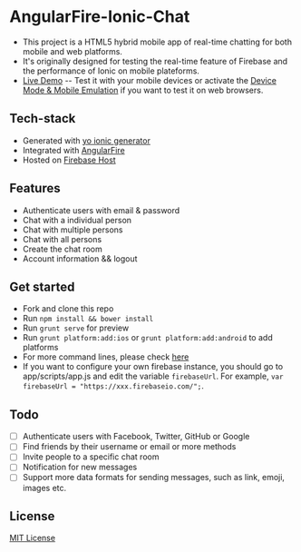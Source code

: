 # AngularFire-Ionic-Chat

* This project is a HTML5 hybrid mobile app of real-time chatting for both mobile and web platforms.
* It's originally designed for testing the real-time feature of Firebase and the performance of Ionic on mobile plateforms.
* [Live Demo](https://matsit.firebaseapp.com/) -- Test it with your mobile devices or activate the [Device Mode & Mobile Emulation](https://developer.chrome.com/devtools/docs/device-mode) if you want to test it on web browsers.

## Tech-stack

* Generated with [yo ionic generator](https://github.com/diegonetto/generator-ionic)
* Integrated with [AngularFire](https://www.firebase.com/docs/web/libraries/angular/)
* Hosted on [Firebase Host](https://www.firebase.com/docs/hosting/)

## Features

* Authenticate users with email & password
* Chat with a individual person
* Chat with multiple persons 
* Chat with all persons
* Create the chat room
* Account information && logout

## Get started

* Fork and clone this repo
* Run `npm install && bower install`
* Run `grunt serve` for preview
* Run `grunt platform:add:ios` or `grunt platform:add:android` to add platforms
* For more command lines, please check [here](https://github.com/diegonetto/generator-ionic)
* If you want to configure your own firebase instance, you should go to app/scripts/app.js and edit the variable `firebaseUrl`. For example, `var firebaseUrl = "https://xxx.firebaseio.com/";`.

## Todo

- [ ] Authenticate users with Facebook, Twitter, GitHub or Google
- [ ] Find friends by their username or email or more methods
- [ ] Invite people to a specific chat room
- [ ] Notification for new messages
- [ ] Support more data formats for sending messages, such as link, emoji, images etc.

## License

[MIT License](https://opensource.org/licenses/MIT)
